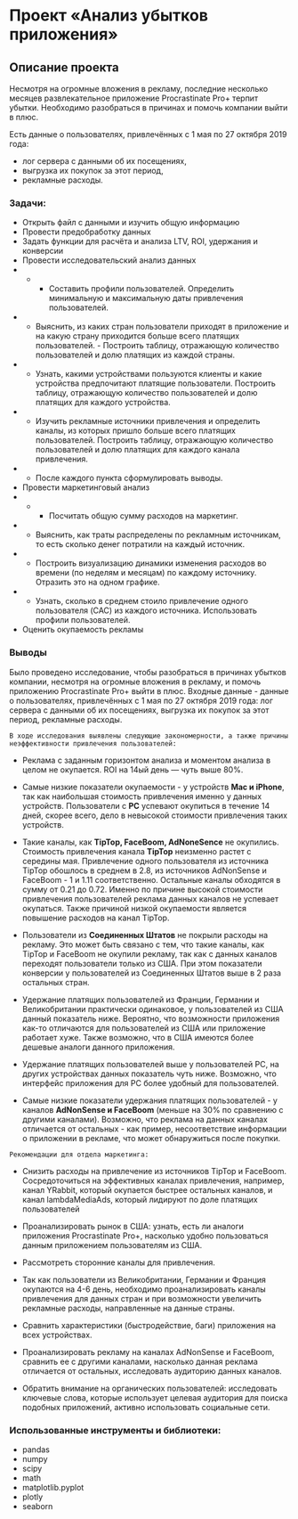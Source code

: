 # Проект «Анализ убытков приложения»
## Описание проекта
Несмотря на огромные вложения в рекламу, последние несколько месяцев развлекательное приложение Procrastinate Pro+ терпит убытки. Необходимо разобраться в причинах и помочь компании выйти в плюс.

Есть данные о пользователях, привлечённых с 1 мая по 27 октября 2019 года:
- лог сервера с данными об их посещениях,
- выгрузка их покупок за этот период,
- рекламные расходы.


### Задачи:

- Открыть файл с данными и изучить общую информацию
- Провести предобработку данных
- Задать функции для расчёта и анализа LTV, ROI, удержания и конверсии
- Провести исследовательский анализ данных
- - - Составить профили пользователей. Определить минимальную и максимальную даты привлечения пользователей.
- - Выяснить, из каких стран пользователи приходят в приложение и на какую страну приходится больше всего платящих пользователей. - Построить таблицу, отражающую количество пользователей и долю платящих из каждой страны.
- - Узнать, какими устройствами пользуются клиенты и какие устройства предпочитают платящие пользователи. Построить таблицу, отражающую количество пользователей и долю платящих для каждого устройства.
- - Изучить рекламные источники привлечения и определить каналы, из которых пришло больше всего платящих пользователей. Построить таблицу, отражающую количество пользователей и долю платящих для каждого канала привлечения.
- - После каждого пункта сформулировать выводы.
- Провести маркетинговый анализ
- - - Посчитать общую сумму расходов на маркетинг.
- - Выяснить, как траты распределены по рекламным источникам, то есть сколько денег потратили на каждый источник.
- - Построить визуализацию динамики изменения расходов во времени (по неделям и месяцам) по каждому источнику. Отразить это на одном графике.
- - Узнать, сколько в среднем стоило привлечение одного пользователя (CAC) из каждого источника. Использовать профили пользователей.
- Оценить окупаемость рекламы


### Выводы

Было проведено исследование, чтобы разобраться в причинах убытков компании, несмотря на огромные вложения в рекламу, и помочь приложению Procrastinate Pro+ выйти в плюс. Входные данные - данные о пользователях, привлечённых с 1 мая по 27 октября 2019 года: лог сервера с данными об их посещениях, выгрузка их покупок за этот период, рекламные расходы.

`В ходе исследования выявлены следующие закономерности, а также причины неэффективности привлечения пользователей:`

- Реклама с заданным горизонтом анализа и моментом анализа в целом не окупается. ROI на 14ый день — чуть выше 80%.


- Самые низкие показатели окупаемости - у устройств **Mac и iPhone**, так как наибольшая стоимость привлечения именно у данных устройств. Пользователи с **PC** успевают окупиться в течение 14 дней, скорее всего, дело в невысокой стоимости привлечения таких устройств.


- Такие каналы, как **TipTop, FaceBoom, AdNoneSence** не окупились. Стоимость привлечения канала **TipTop** неизменно растет с середины мая. Привлечение одного пользователя из источника TipTop обошлось в среднем в 2.8, из источников AdNonSense и FaceBoom - 1 и 1.11 соответственно. Остальные каналы обходятся в сумму от 0.21 до 0.72. Именно по причине высокой стоимости привлечения пользователей реклама данных каналов не успевает окупаться. Также причиной низкой окупаемости является повышение расходов на канал TipTop.


- Пользователи из **Соединенных Штатов** не покрыли расходы на рекламу. Это может быть связано с тем, что такие каналы, как TipTop и  FaceBoom не окупили рекламу, так как с данных каналов переходят пользователи только из США. При этом показатели конверсии у пользователей из Соединенных Штатов выше в 2 раза остальных стран.


- Удержание платящих пользователей из Франции, Германии и Великобритании практически одинаковое, у пользователей из США данный показатель ниже. Вероятно, что возможности приложения как-то отличаются для пользователей из США или приложение работает хуже. Также возможно, что в США имеются более дешевые аналоги данного приложения.


- Удержание платящих пользователей выше у пользователей PC, на других устройствах данных показатель чуть ниже. Возможно, что интерфейс приложения для PC более удобный для пользователей.


- Самые низкие показатели удержания платящих пользователей - у каналов **AdNonSense и FaceBoom** (меньше на 30% по сравнению с другими каналами). Возможно, что реклама на данных каналах отличается от остальных - как пример, несоответствие информации о приложении в рекламе, что может обнаружиться после покупки.


`Рекомендации для отдела маркетинга:`

- Снизить расходы на привлечение из источников TipTop и FaceBoom. Сосредоточиться на эффективных каналах привлечения, например, канал YRabbit, который окупается быстрее остальных каналов, и канал lambdaMediaAds, который лидируют по доле платящих пользователей


- Проанализировать рынок в США: узнать, есть ли аналоги приложения Procrastinate Pro+, насколько удобно пользоваться данным приложением пользователям из США.


- Рассмотреть сторонние каналы для привлечения.


- Так как пользователи из Великобритании, Германии и Франция окупаются на 4-6 день, необходимо проанализировать каналы привлечения для данных стран и при возможности увеличить рекламные расходы, направленные на данные страны.


- Сравнить характеристики (быстродействие, баги) приложения на всех устройствах.


- Проанализировать рекламу на каналах AdNonSense и FaceBoom, сравнить ее с другими каналами, насколько данная реклама отличается от остальных, исследовать аудиторию данных каналов.


- Обратить внимание на органических пользователей: исследовать ключевые слова, которые использует целевая аудитория для поиска подобных приложений, активно использовать социальные сети.

### Использованные инструменты и библиотеки:
- pandas
- numpy
- scipy
- math
- matplotlib.pyplot
- plotly
- seaborn
